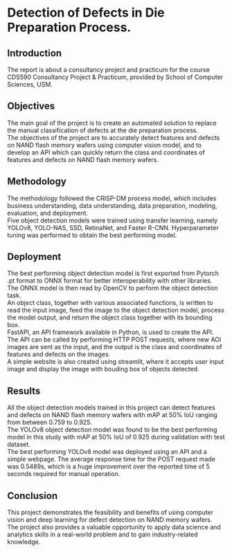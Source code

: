 # Detection of Defects in Die Preparation Process.
## Introduction
The report is about a consultancy project and practicum for the course CDS590 Consultancy Project & Practicum, provided by School of Computer Sciences, USM. 
## Objectives
The main goal of the project is to create an automated solution to replace the manual classification of defects at the die preparation process. \
The objectives of the project are to accurately detect features and defects on NAND flash memory wafers using computer vision model, and to develop an API which can quickly return the class and coordinates of features and defects on NAND flash memory wafers. 
## Methodology
The methodology followed the CRISP-DM process model, which includes business understanding, data understanding, data preparation, modeling, evaluation, and deployment. \
Five object detection models were trained using transfer learning, namely YOLOv8, YOLO-NAS, SSD, RetinaNet, and Faster R-CNN. 
Hyperparameter tuning was performed to obtain the best performing model. 
## Deployment
The best performing object detection model is first exported from Pytorch .pt format to ONNX format for better interoperability with other libraries. \
The ONNX model is then read by OpenCV to perform the object detection task. \
An object class, together with various associated functions, is written to read the input image, feed the image to the object detection model, process the model output, and return the object class together with its bounding box. \
FastAPI, an API framework available in Python, is used to create the API. The API can be called by performing HTTP POST requests, where new AOI images are sent as the input, and the output is the class and coordinates of features and defects on the images. \
A simple website is also created using streamlit, where it accepts user input image and display the image with bouding box of objects detected. 
## Results
All the object detection models trained in this project can detect features and defects on NAND flash memory wafers with mAP at 50% IoU ranging from between 0.759 to 0.925. \
The YOLOv8 object detection model was found to be the best performing model in this study with mAP at 50% IoU of 0.925 during validation with test dataset. \
The best performing YOLOv8 model was deployed using an API and a simple webpage. The average response time for the POST request made was 0.5489s, which is a huge improvement over the reported time of 5 seconds required for manual operation. 
## Conclusion
This project demonstrates the feasibility and benefits of using computer vision and deep learning for defect detection on NAND memory wafers. \
The project also provides a valuable opportunity to apply data science and analytics skills in a real-world problem and to gain industry-related knowledge.
